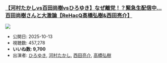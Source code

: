 ### [【河村たかしvs百田尚樹vsひろゆき】なぜ離党！？緊急生配信中…百田尚樹さんと大激論【ReHacQ高橋弘樹&西田亮介】](https://www.youtube.com/watch?v=UWfPshzoSeI)
[![](https://img.youtube.com/vi/UWfPshzoSeI/sddefault.jpg)](https://www.youtube.com/watch?v=UWfPshzoSeI)
-   公開日: 2025-10-13
-   視聴数: 457,278
-   **いいね数: 9,700**
-   出演者: [ひろゆき](/rehacq_fan/people/ひろゆき "wikilink"), [河村たかし](/rehacq_fan/people/河村たかし "wikilink"), [西田亮介](/rehacq_fan/people/西田亮介 "wikilink"), [高橋弘樹](/rehacq_fan/people/高橋弘樹 "wikilink")
